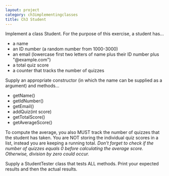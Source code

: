 ```yaml
---
layout: project
category: ch3implementingclasses
title: Ch3 Student
---
```

Implement a class Student. For the purpose of this exercise, a student has...

  - a name
  - an ID number (a random number from 1000-3000)
  - an email (lowercase first two letters of name plus their ID number plus "@example.com")
  - a total quiz score
  - a counter that tracks the number of quizzes

Supply an appropriate constructor (in which the name can be supplied as a argument) and methods...

  - getName()
  - getIdNumber()
  - getEmail()
  - addQuiz(int score)
  - getTotalScore()
  - getAverageScore()

To compute the average, you also MUST track the number of quizzes that the student has taken. You are NOT storing the individual quiz scores in a list, instead you are keeping a running total. *Don't forget to check if the number of quizzes equals 0 before calculating the average score. Otherwise, division by zero could occur.*

Supply a StudentTester class that tests ALL methods. Print your expected results and then the actual results.

